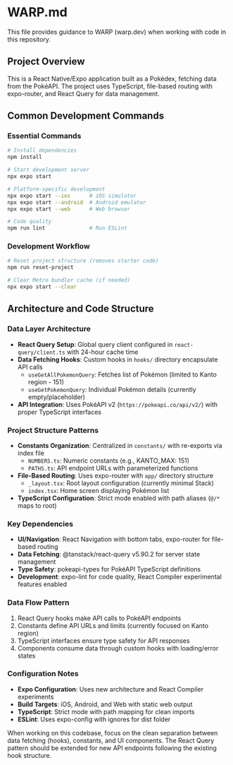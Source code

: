 # WARP.md

This file provides guidance to WARP (warp.dev) when working with code in this repository.

## Project Overview

This is a React Native/Expo application built as a Pokédex, fetching data from the PokéAPI. The project uses TypeScript, file-based routing with expo-router, and React Query for data management.

## Common Development Commands

### Essential Commands
```bash
# Install dependencies
npm install

# Start development server
npx expo start

# Platform-specific development
npx expo start --ios      # iOS simulator
npx expo start --android  # Android emulator
npx expo start --web      # Web browser

# Code quality
npm run lint              # Run ESLint
```

### Development Workflow
```bash
# Reset project structure (removes starter code)
npm run reset-project

# Clear Metro bundler cache (if needed)
npx expo start --clear
```

## Architecture and Code Structure

### Data Layer Architecture
- **React Query Setup**: Global query client configured in `react-query/client.ts` with 24-hour cache time
- **Data Fetching Hooks**: Custom hooks in `hooks/` directory encapsulate API calls
  - `useGetAllPokemonQuery`: Fetches list of Pokémon (limited to Kanto region - 151)
  - `useGetPokemonQuery`: Individual Pokémon details (currently empty/placeholder)
- **API Integration**: Uses PokéAPI v2 (`https://pokeapi.co/api/v2/`) with proper TypeScript interfaces

### Project Structure Patterns
- **Constants Organization**: Centralized in `constants/` with re-exports via index file
  - `NUMBERS.ts`: Numeric constants (e.g., KANTO_MAX: 151)
  - `PATHS.ts`: API endpoint URLs with parameterized functions
- **File-Based Routing**: Uses expo-router with `app/` directory structure
  - `_layout.tsx`: Root layout configuration (currently minimal Stack)
  - `index.tsx`: Home screen displaying Pokémon list
- **TypeScript Configuration**: Strict mode enabled with path aliases (`@/*` maps to root)

### Key Dependencies
- **UI/Navigation**: React Navigation with bottom tabs, expo-router for file-based routing
- **Data Fetching**: @tanstack/react-query v5.90.2 for server state management  
- **Type Safety**: pokeapi-types for PokéAPI TypeScript definitions
- **Development**: expo-lint for code quality, React Compiler experimental features enabled

### Data Flow Pattern
1. React Query hooks make API calls to PokéAPI endpoints
2. Constants define API URLs and limits (currently focused on Kanto region)
3. TypeScript interfaces ensure type safety for API responses
4. Components consume data through custom hooks with loading/error states

### Configuration Notes
- **Expo Configuration**: Uses new architecture and React Compiler experiments
- **Build Targets**: iOS, Android, and Web with static web output
- **TypeScript**: Strict mode with path mapping for clean imports
- **ESLint**: Uses expo-config with ignores for dist folder

When working on this codebase, focus on the clean separation between data fetching (hooks), constants, and UI components. The React Query pattern should be extended for new API endpoints following the existing hook structure.
